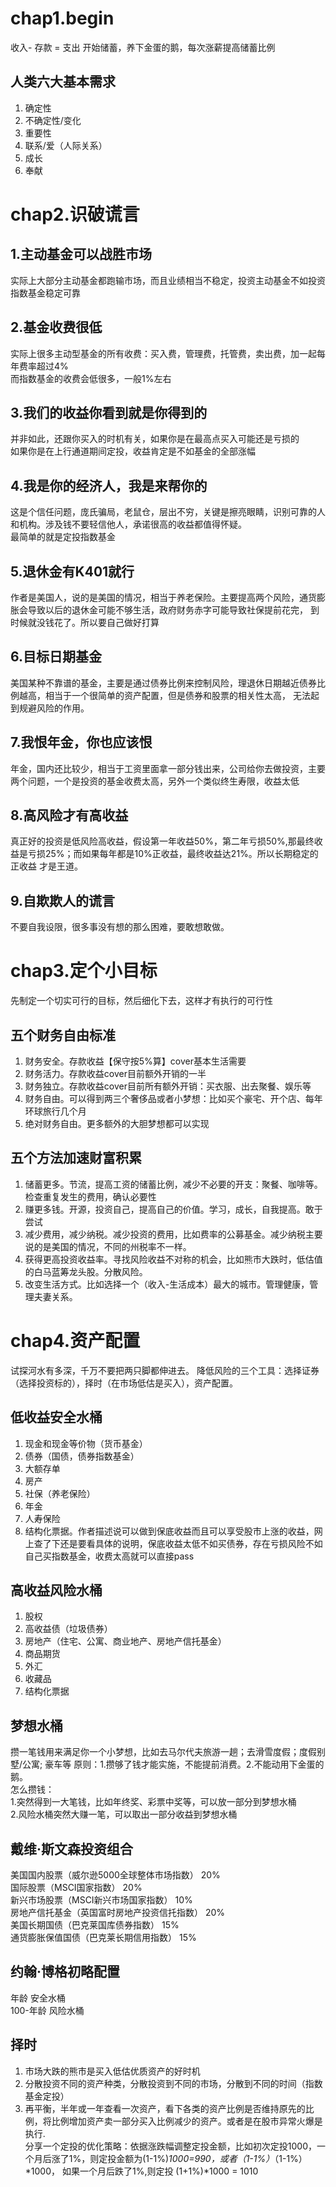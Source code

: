 # chap1.begin
收入- 存款 = 支出
开始储蓄，养下金蛋的鹅，每次涨薪提高储蓄比例  
## 人类六大基本需求
1. 确定性
2. 不确定性/变化
3. 重要性
4. 联系/爱（人际关系）
5. 成长
6. 奉献

# chap2.识破谎言
## 1.主动基金可以战胜市场
实际上大部分主动基金都跑输市场，而且业绩相当不稳定，投资主动基金不如投资指数基金稳定可靠
## 2.基金收费很低
实际上很多主动型基金的所有收费：买入费，管理费，托管费，卖出费，加一起每年费率超过4%  
而指数基金的收费会低很多，一般1%左右
## 3.我们的收益你看到就是你得到的
并非如此，还跟你买入的时机有关，如果你是在最高点买入可能还是亏损的  
如果你是在上行通道期间定投，收益肯定是不如基金的全部涨幅
## 4.我是你的经济人，我是来帮你的
这是个信任问题，庞氏骗局，老鼠仓，层出不穷，关键是擦亮眼睛，识别可靠的人和机构。涉及钱不要轻信他人，承诺很高的收益都值得怀疑。  
最简单的就是定投指数基金
## 5.退休金有K401就行
作者是美国人，说的是美国的情况，相当于养老保险。主要提高两个风险，通货膨胀会导致以后的退休金可能不够生活，政府财务赤字可能导致社保提前花完，
到时候就没钱花了。所以要自己做好打算
## 6.目标日期基金
美国某种不靠谱的基金，主要是通过债券比例来控制风险，理退休日期越近债券比例越高，相当于一个很简单的资产配置，但是债券和股票的相关性太高，
无法起到规避风险的作用。
## 7.我恨年金，你也应该恨
年金，国内还比较少，相当于工资里面拿一部分钱出来，公司给你去做投资，主要两个问题，一个是投资的基金收费太高，另外一个类似终生寿限，收益太低
## 8.高风险才有高收益
真正好的投资是低风险高收益，假设第一年收益50%，第二年亏损50%,那最终收益是亏损25%；而如果每年都是10%正收益，最终收益达21%。所以长期稳定的正收益
才是王道。
## 9.自欺欺人的谎言
不要自我设限，很多事没有想的那么困难，要敢想敢做。  

# chap3.定个小目标
先制定一个切实可行的目标，然后细化下去，这样才有执行的可行性
## 五个财务自由标准
1. 财务安全。存款收益【保守按5%算】cover基本生活需要
2. 财务活力。存款收益cover目前额外开销的一半
3. 财务独立。存款收益cover目前所有额外开销：买衣服、出去聚餐、娱乐等
4. 财务自由。可以得到两三个奢侈品或者小梦想：比如买个豪宅、开个店、每年环球旅行几个月
5. 绝对财务自由。更多额外的大胆梦想都可以实现
## 五个方法加速财富积累
1. 储蓄更多。节流，提高工资的储蓄比例，减少不必要的开支：聚餐、咖啡等。检查重复发生的费用，确认必要性
2. 赚更多钱。开源，投资自己，提高自己的价值。学习，成长，自我提高。敢于尝试
3. 减少费用，减少纳税。减少投资的费用，比如费率的公募基金。减少纳税主要说的是美国的情况，不同的州税率不一样。
4. 获得更高投资收益率。寻找风险收益不对称的机会，比如熊市大跌时，低估值的白马蓝筹龙头股。分散风险。
5. 改变生活方式。比如选择一个（收入-生活成本）最大的城市。管理健康，管理夫妻关系。

# chap4.资产配置
试探河水有多深，千万不要把两只脚都伸进去。
降低风险的三个工具：选择证券（选择投资标的），择时（在市场低估是买入），资产配置。
## 低收益安全水桶
1. 现金和现金等价物（货币基金）
2. 债券（国债，债券指数基金）
3. 大额存单
4. 房产
5. 社保（养老保险）
6. 年金
7. 人寿保险
8. 结构化票据。作者描述说可以做到保底收益而且可以享受股市上涨的收益，网上查了下还是要看具体的说明，保底收益太低不如买债券，存在亏损风险不如自己买指数基金，收费太高就可以直接pass
## 高收益风险水桶
1. 股权
2. 高收益债（垃圾债券）
3. 房地产（住宅、公寓、商业地产、房地产信托基金）
4. 商品期货
5. 外汇
6. 收藏品
7. 结构化票据
## 梦想水桶
攒一笔钱用来满足你一个小梦想，比如去马尔代夫旅游一趟；去滑雪度假；度假别墅/公寓; 豪车等
原则：1.攒够了钱才能实施，不能提前消费。2.不能动用下金蛋的鹅。  
怎么攒钱：  
1.突然得到一大笔钱，比如年终奖、彩票中奖等，可以放一部分到梦想水桶  
2.风险水桶突然大赚一笔，可以取出一部分收益到梦想水桶
## 戴维·斯文森投资组合
美国国内股票（威尔逊5000全球整体市场指数）   20%  
国际股票（MSCI国家指数）       20%  
新兴市场股票（MSCI新兴市场国家指数）   10%  
房地产信托基金（英国富时房地产投资信托指数）  20%  
美国长期国债（巴克莱国库债券指数）    15%  
通货膨胀保值国债（巴克莱长期信用指数） 15%  
## 约翰·博格初略配置
年龄  安全水桶  
100-年龄  风险水桶   
  
## 择时
1. 市场大跌的熊市是买入低估优质资产的好时机
2. 分散投资不同的资产种类，分散投资到不同的市场，分散到不同的时间（指数基金定投）
3. 再平衡，半年或一年查看一次资产，看下各类的资产比例是否维持原先的比例，将比例增加资产卖一部分买入比例减少的资产。或者是在股市异常火爆是执行.  
分享一个定投的优化策略：依据涨跌幅调整定投金额，比如初次定投1000，一个月后涨了1%，则定投金额为(1-1%)*1000=990，或者（1-1%）*（1-1%）*1000，
如果一个月后跌了1%,则定投 (1+1%)*1000 = 1010


